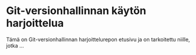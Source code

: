 # Git-versionhallinnan käytön harjoittelua

Tämä on Git-versionhallinnan harjoittelurepon etusivu ja on tarkoitettu niille, jotka …

